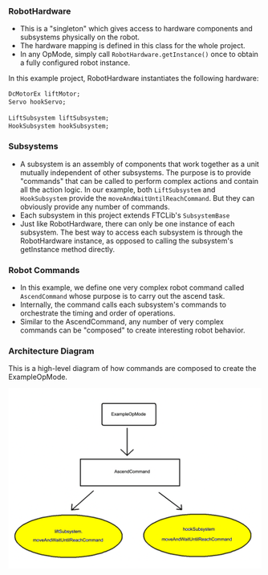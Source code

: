 
### RobotHardware
- This is a "singleton" which gives access to hardware components and subsystems physically on the robot.
- The hardware mapping is defined in this class for the whole project.
- In any OpMode, simply call `RobotHardware.getInstance()` once to obtain a fully configured robot instance.

In this example project, RobotHardware instantiates the following hardware:
```
DcMotorEx liftMotor;
Servo hookServo;	

LiftSubsystem liftSubsystem;
HookSubsystem hookSubsystem;
```

### Subsystems
- A subsystem is an assembly of components that work together as a unit mutually independent of other subsystems. The purpose is to provide "commands" that can be called to perform complex actions and contain all the action logic. In our example, both `LiftSubsystem` and `HookSubsystem` provide the `moveAndWaitUntilReachCommand`. But they can obviously provide any number of commands.
- Each subsystem in this project extends FTCLib's `SubsystemBase`
- Just like RobotHardware, there can only be one instance of each subsystem. The best way to access each subsystem is through the RobotHardware instance, as opposed to calling the subsystem's getInstance method directly.

### Robot Commands
- In this example, we define one very complex robot command called `AscendCommand` whose purpose is to carry out the ascend task.
- Internally, the command calls each subsystem's commands to orchestrate the timing and order of operations.
- Similar to the AscendCommand, any number of very complex commands can be "composed" to create interesting robot behavior.

### Architecture Diagram
This is a high-level diagram of how commands are composed to create the ExampleOpMode.

![FTCLib-Example-Diagram](./FTCLib-Example-Diagram.png)
